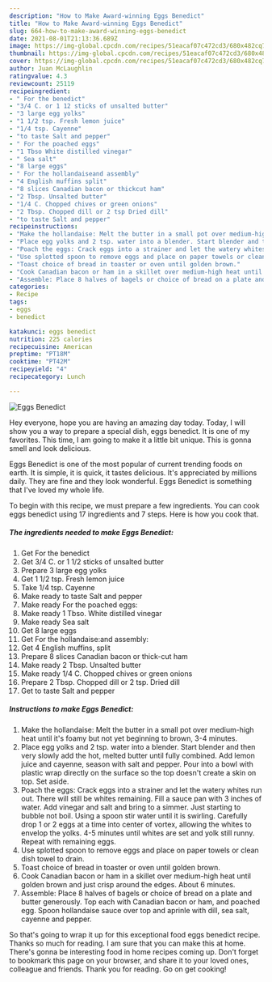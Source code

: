 ```yaml
---
description: "How to Make Award-winning Eggs Benedict"
title: "How to Make Award-winning Eggs Benedict"
slug: 664-how-to-make-award-winning-eggs-benedict
date: 2021-08-01T21:13:36.689Z
image: https://img-global.cpcdn.com/recipes/51eacaf07c472cd3/680x482cq70/eggs-benedict-recipe-main-photo.jpg
thumbnail: https://img-global.cpcdn.com/recipes/51eacaf07c472cd3/680x482cq70/eggs-benedict-recipe-main-photo.jpg
cover: https://img-global.cpcdn.com/recipes/51eacaf07c472cd3/680x482cq70/eggs-benedict-recipe-main-photo.jpg
author: Juan McLaughlin
ratingvalue: 4.3
reviewcount: 25119
recipeingredient:
- " For the benedict"
- "3/4 C. or 1 12 sticks of unsalted butter"
- "3 large egg yolks"
- "1 1/2 tsp. Fresh lemon juice"
- "1/4 tsp. Cayenne"
- "to taste Salt and pepper"
- " For the poached eggs"
- "1 Tbso White distilled vinegar"
- " Sea salt"
- "8 large eggs"
- " For the hollandaiseand assembly"
- "4 English muffins split"
- "8 slices Canadian bacon or thickcut ham"
- "2 Tbsp. Unsalted butter"
- "1/4 C. Chopped chives or green onions"
- "2 Tbsp. Chopped dill or 2 tsp Dried dill"
- "to taste Salt and pepper"
recipeinstructions:
- "Make the hollandaise: Melt the butter in a small pot over medium-high heat until it&#39;s foamy but not yet beginning to brown, 3-4 minutes."
- "Place egg yolks and 2 tsp. water into a blender. Start blender and then very slowly add the hot, melted butter until fully combined. Add lemon juice and cayenne, season with salt and pepper. Pour into a bowl with plastic wrap directly on the surface so the top doesn&#39;t create a skin on top. Set aside."
- "Poach the eggs: Crack eggs into a strainer and let the watery whites run out. There will still be whites remaining. Fill a sauce pan with 3 inches of water. Add vinegar and salt and bring to a simmer. Just starting to bubble not boil. Using a spoon stir water until it is swirling. Carefully drop 1 or 2 eggs at a time into center of vortex, allowing the whites to envelop the yolks. 4-5 minutes until whites are set and yolk still runny. Repeat with remaining eggs."
- "Use splotted spoon to remove eggs and place on paper towels or clean dish towel to drain."
- "Toast choice of bread in toaster or oven until golden brown."
- "Cook Canadian bacon or ham in a skillet over medium-high heat until golden brown and just crisp around the edges. About 6 minutes."
- "Assemble: Place 8 halves of bagels or choice of bread on a plate and butter generously. Top each with Canadian bacon or ham, and poached egg. Spoon hollandaise sauce over top and aprinle with dill, sea salt, cayenne and pepper."
categories:
- Recipe
tags:
- eggs
- benedict

katakunci: eggs benedict 
nutrition: 225 calories
recipecuisine: American
preptime: "PT18M"
cooktime: "PT42M"
recipeyield: "4"
recipecategory: Lunch

---
```



![Eggs Benedict](https://img-global.cpcdn.com/recipes/51eacaf07c472cd3/680x482cq70/eggs-benedict-recipe-main-photo.jpg)

Hey everyone, hope you are having an amazing day today. Today, I will show you a way to prepare a special dish, eggs benedict. It is one of my favorites. This time, I am going to make it a little bit unique. This is gonna smell and look delicious.



Eggs Benedict is one of the most popular of current trending foods on earth. It is simple, it is quick, it tastes delicious. It's appreciated by millions daily. They are fine and they look wonderful. Eggs Benedict is something that I've loved my whole life.


To begin with this recipe, we must prepare a few ingredients. You can cook eggs benedict using 17 ingredients and 7 steps. Here is how you cook that.

<!--inarticleads1-->

##### The ingredients needed to make Eggs Benedict:

1. Get  For the benedict
1. Get 3/4 C. or 1 1/2 sticks of unsalted butter
1. Prepare 3 large egg yolks
1. Get 1 1/2 tsp. Fresh lemon juice
1. Take 1/4 tsp. Cayenne
1. Make ready to taste Salt and pepper
1. Make ready  For the poached eggs:
1. Make ready 1 Tbso. White distilled vinegar
1. Make ready  Sea salt
1. Get 8 large eggs
1. Get  For the hollandaise:and assembly:
1. Get 4 English muffins, split
1. Prepare 8 slices Canadian bacon or thick-cut ham
1. Make ready 2 Tbsp. Unsalted butter
1. Make ready 1/4 C. Chopped chives or green onions
1. Prepare 2 Tbsp. Chopped dill or 2 tsp. Dried dill
1. Get to taste Salt and pepper




<!--inarticleads2-->

##### Instructions to make Eggs Benedict:

1. Make the hollandaise: Melt the butter in a small pot over medium-high heat until it&#39;s foamy but not yet beginning to brown, 3-4 minutes.
1. Place egg yolks and 2 tsp. water into a blender. Start blender and then very slowly add the hot, melted butter until fully combined. Add lemon juice and cayenne, season with salt and pepper. Pour into a bowl with plastic wrap directly on the surface so the top doesn&#39;t create a skin on top. Set aside.
1. Poach the eggs: Crack eggs into a strainer and let the watery whites run out. There will still be whites remaining. Fill a sauce pan with 3 inches of water. Add vinegar and salt and bring to a simmer. Just starting to bubble not boil. Using a spoon stir water until it is swirling. Carefully drop 1 or 2 eggs at a time into center of vortex, allowing the whites to envelop the yolks. 4-5 minutes until whites are set and yolk still runny. Repeat with remaining eggs.
1. Use splotted spoon to remove eggs and place on paper towels or clean dish towel to drain.
1. Toast choice of bread in toaster or oven until golden brown.
1. Cook Canadian bacon or ham in a skillet over medium-high heat until golden brown and just crisp around the edges. About 6 minutes.
1. Assemble: Place 8 halves of bagels or choice of bread on a plate and butter generously. Top each with Canadian bacon or ham, and poached egg. Spoon hollandaise sauce over top and aprinle with dill, sea salt, cayenne and pepper.




So that's going to wrap it up for this exceptional food eggs benedict recipe. Thanks so much for reading. I am sure that you can make this at home. There's gonna be interesting food in home recipes coming up. Don't forget to bookmark this page on your browser, and share it to your loved ones, colleague and friends. Thank you for reading. Go on get cooking!

